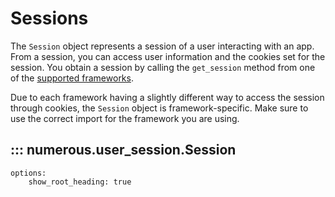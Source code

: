 # Sessions

The `Session` object represents a session of a user interacting with an app. From a session, you can access user information and the cookies set for the session. You obtain a session by calling the `get_session` method from one of the [supported frameworks](frameworks.md).

Due to each framework having a slightly different way to access the session through cookies, the `Session` object is framework-specific. Make sure to use the correct import for the framework you are using.

## ::: numerous.user_session.Session
    options:
        show_root_heading: true
